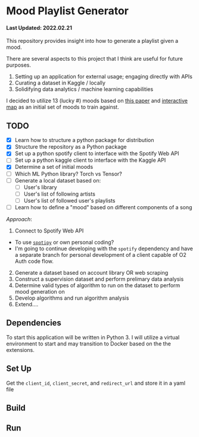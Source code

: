 
# Mood Playlist Generator

#### Last Updated: 2022.02.21

This repository provides insight into how to generate a playlist given a mood.

There are several aspects to this project that I think are useful for future purposes.

1. Setting up an application for external usage; engaging directly with APIs
2. Curating a dataset in Kaggle / locally
3. Solidifying data analytics / machine learning capabilities

I decided to utilize 13 (lucky #) moods based on [this paper](https://www.pnas.org/content/117/4/1924) and [interactive map](https://www.ocf.berkeley.edu/~acowen/music.html#) as an initial set of moods to train against.

## TODO

- [x] Learn how to structure a python package for distribution
- [x] Structure the repository as a Python package
- [x] Set up a python spotify client to interface with the Spotify Web API
- [ ] Set up a python kaggle client to interface with the Kaggle API
- [x] Determine a set of initial moods
- [ ] Which ML Python library? Torch vs Tensor?
- [ ] Generate a local dataset based on:
  - [ ] User's library
  - [ ] User's list of following artists
  - [ ] User's list of followed user's playlists
- [ ] Learn how to define a "mood" based on different components of a song

_Approach_:
1. Connect to Spotify Web API
  - To use [`spotipy`](https://spotipy.readthedocs.io/) or own personal coding?
  - I'm going to continue developing with the `spotify` dependency and have a separate branch for personal development of a client capable of O2 Auth code flow.
2. Generate a dataset based on account library OR web scraping
3. Construct a supervision dataset and perform prelimary data analysis
4. Determine valid types of algorithm to run on the dataset to perform mood generation on
5. Develop algorithms and run algorithm analysis
6. Extend....

## Dependencies

To start this application will be written in Python 3. I will utilize a virtual environment to start and may transition to Docker based on the the extensions.

## Set Up

Get the `client_id`, `client_secret`, and `redirect_url` and store it in a yaml file
 
## Build

## Run
